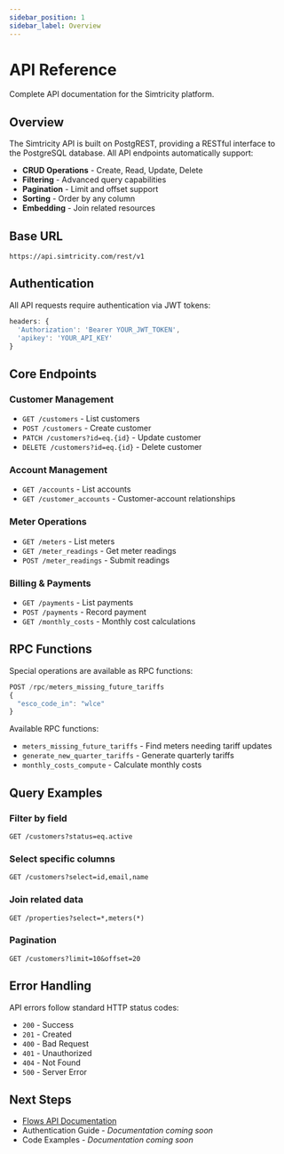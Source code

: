 ```yaml
---
sidebar_position: 1
sidebar_label: Overview
---
```


# API Reference

Complete API documentation for the Simtricity platform.

## Overview

The Simtricity API is built on PostgREST, providing a RESTful interface to the PostgreSQL database. All API endpoints automatically support:

- **CRUD Operations** - Create, Read, Update, Delete
- **Filtering** - Advanced query capabilities
- **Pagination** - Limit and offset support
- **Sorting** - Order by any column
- **Embedding** - Join related resources

## Base URL

```
https://api.simtricity.com/rest/v1
```

## Authentication

All API requests require authentication via JWT tokens:

```javascript
headers: {
  'Authorization': 'Bearer YOUR_JWT_TOKEN',
  'apikey': 'YOUR_API_KEY'
}
```

## Core Endpoints

### Customer Management
- `GET /customers` - List customers
- `POST /customers` - Create customer
- `PATCH /customers?id=eq.{id}` - Update customer
- `DELETE /customers?id=eq.{id}` - Delete customer

### Account Management
- `GET /accounts` - List accounts
- `GET /customer_accounts` - Customer-account relationships

### Meter Operations
- `GET /meters` - List meters
- `GET /meter_readings` - Get meter readings
- `POST /meter_readings` - Submit readings

### Billing & Payments
- `GET /payments` - List payments
- `POST /payments` - Record payment
- `GET /monthly_costs` - Monthly cost calculations

## RPC Functions

Special operations are available as RPC functions:

```javascript
POST /rpc/meters_missing_future_tariffs
{
  "esco_code_in": "wlce"
}
```

Available RPC functions:
- `meters_missing_future_tariffs` - Find meters needing tariff updates
- `generate_new_quarter_tariffs` - Generate quarterly tariffs
- `monthly_costs_compute` - Calculate monthly costs

## Query Examples

### Filter by field
```
GET /customers?status=eq.active
```

### Select specific columns
```
GET /customers?select=id,email,name
```

### Join related data
```
GET /properties?select=*,meters(*)
```

### Pagination
```
GET /customers?limit=10&offset=20
```

## Error Handling

API errors follow standard HTTP status codes:

- `200` - Success
- `201` - Created
- `400` - Bad Request
- `401` - Unauthorized
- `404` - Not Found
- `500` - Server Error

## Next Steps

- [Flows API Documentation](/docs/flows/api)
- Authentication Guide - *Documentation coming soon*
- Code Examples - *Documentation coming soon*